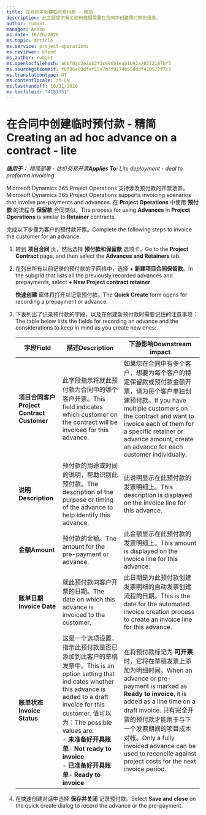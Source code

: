 ```yaml
---
title: 在合同中创建临时预付款 - 精简
description: 此主题提供有关如何根据需要在合同中创建预付款的信息。
author: rumant
manager: Annbe
ms.date: 10/26/2020
ms.topic: article
ms.service: project-operations
ms.reviewer: kfend
ms.author: rumant
ms.openlocfilehash: a6bf02c2e2ab2f3c696b1eab1b92a20272187bf5
ms.sourcegitcommit: f6f86e80dfef15a7b5f9174b55dddf410522f7c8
ms.translationtype: HT
ms.contentlocale: zh-CN
ms.lasthandoff: 10/31/2020
ms.locfileid: "4181351"
---
```

# <a name="creating-an-ad-hoc-advance-on-a-contract---lite"></a><span data-ttu-id="d5541-103">在合同中创建临时预付款 - 精简</span><span class="sxs-lookup"><span data-stu-id="d5541-103">Creating an ad hoc advance on a contract - lite</span></span>

<span data-ttu-id="d5541-104">_**适用于：** 精简部署 - 估价交易开票_</span><span class="sxs-lookup"><span data-stu-id="d5541-104">_**Applies To:** Lite deployment - deal to proforma invoicing_</span></span>

<span data-ttu-id="d5541-105">Microsoft Dynamics 365 Project Operations 支持涉及预付款的开票场景。</span><span class="sxs-lookup"><span data-stu-id="d5541-105">Microsoft Dynamics 365 Project Operations supports invoicing scenarios that involve pre-payments and advances.</span></span> <span data-ttu-id="d5541-106">在 **Project Operations** 中使用 **预付款** 的流程与 **保留款** 合同类似。</span><span class="sxs-lookup"><span data-stu-id="d5541-106">The process for using **Advances** in **Project Operations** is similar to **Retainer** contracts.</span></span> 

<span data-ttu-id="d5541-107">完成以下步骤为客户的预付款开票。</span><span class="sxs-lookup"><span data-stu-id="d5541-107">Complete the following steps to invoice the customer for an advance.</span></span>

1. <span data-ttu-id="d5541-108">转到 **项目合同** 页，然后选择 **预付款和保留款** 选项卡。</span><span class="sxs-lookup"><span data-stu-id="d5541-108">Go to the **Project Contract** page, and then select the **Advances and Retainers** tab.</span></span>
2. <span data-ttu-id="d5541-109">在列出所有以前记录的预付款的子网格中，选择 **+ 新建项目合同保留款**。</span><span class="sxs-lookup"><span data-stu-id="d5541-109">In the subgrid that lists all the previously recorded advances and prepayments, select **+ New Project contract retainer**.</span></span> 

    <span data-ttu-id="d5541-110">**快速创建** 窗体将打开以记录预付款。</span><span class="sxs-lookup"><span data-stu-id="d5541-110">The **Quick Create** form opens for recording a prepayment or advance.</span></span>
    
3. <span data-ttu-id="d5541-111">下表列出了记录预付款的字段，以及在创建新预付款时需要记住的注意事项：</span><span class="sxs-lookup"><span data-stu-id="d5541-111">The table below lists the fields for recording an advance and the considerations to keep in mind as you create new ones:</span></span>

    | <span data-ttu-id="d5541-112">字段</span><span class="sxs-lookup"><span data-stu-id="d5541-112">Field</span></span> | <span data-ttu-id="d5541-113">描述</span><span class="sxs-lookup"><span data-stu-id="d5541-113">Description</span></span> | <span data-ttu-id="d5541-114">下游影响</span><span class="sxs-lookup"><span data-stu-id="d5541-114">Downstream impact</span></span> |
    | --- | --- | --- |
    | <span data-ttu-id="d5541-115">**项目合同客户**</span><span class="sxs-lookup"><span data-stu-id="d5541-115">**Project Contract Customer**</span></span> | <span data-ttu-id="d5541-116">此字段指示将就此预付款为合同中的哪个客户开票。</span><span class="sxs-lookup"><span data-stu-id="d5541-116">This field indicates which customer on the contract will be invoiced for this advance.</span></span> | <span data-ttu-id="d5541-117">如果您在合同中有多个客户，想要为每个客户的特定保留款或预付款金额开票，请为每个客户单独创建预付款。</span><span class="sxs-lookup"><span data-stu-id="d5541-117">If you have multiple customers on the contract and want to invoice each of them for a specific retainer or advance amount, create an advance for each customer individually.</span></span> |
    | <span data-ttu-id="d5541-118">**说明**</span><span class="sxs-lookup"><span data-stu-id="d5541-118">**Description**</span></span> | <span data-ttu-id="d5541-119">预付款的用途或时间的说明，帮助识别此预付款。</span><span class="sxs-lookup"><span data-stu-id="d5541-119">The description of the purpose or timing of the advance to help identify this advance.</span></span> | <span data-ttu-id="d5541-120">此说明显示在此预付款的发票明细上。</span><span class="sxs-lookup"><span data-stu-id="d5541-120">This description is displayed on the invoice line for this advance.</span></span> |
    | <span data-ttu-id="d5541-121">**金额**</span><span class="sxs-lookup"><span data-stu-id="d5541-121">**Amount**</span></span> | <span data-ttu-id="d5541-122">预付款的金额。</span><span class="sxs-lookup"><span data-stu-id="d5541-122">The amount for the pre-payment or advance.</span></span> | <span data-ttu-id="d5541-123">此金额显示在此预付款的发票明细上。</span><span class="sxs-lookup"><span data-stu-id="d5541-123">This amount is displayed on the invoice line for this advance.</span></span> |
    | <span data-ttu-id="d5541-124">**账单日期**</span><span class="sxs-lookup"><span data-stu-id="d5541-124">**Invoice Date**</span></span> | <span data-ttu-id="d5541-125">就此预付款向客户开票的日期。</span><span class="sxs-lookup"><span data-stu-id="d5541-125">The date on which this advance is invoiced to the customer.</span></span> | <span data-ttu-id="d5541-126">此日期是为此预付款创建发票明细的自动发票创建流程的日期。</span><span class="sxs-lookup"><span data-stu-id="d5541-126">This is the date for the automated invoice creation process to create an invoice line for this advance.</span></span> |
    | <span data-ttu-id="d5541-127">**账单状态**</span><span class="sxs-lookup"><span data-stu-id="d5541-127">**Invoice Status**</span></span> | <span data-ttu-id="d5541-128">这是一个选项设置，指示此预付款是否已添加到此客户的草稿发票中。</span><span class="sxs-lookup"><span data-stu-id="d5541-128">This is an option setting that indicates whether this advance is added to a draft invoice for this customer.</span></span> <span data-ttu-id="d5541-129">值可以为：</span><span class="sxs-lookup"><span data-stu-id="d5541-129">The possible values are:</span></span></br><span data-ttu-id="d5541-130">- **未准备好开具账单**</span><span class="sxs-lookup"><span data-stu-id="d5541-130">- **Not ready to invoice**</span></span></br><span data-ttu-id="d5541-131">- **已准备好开具账单**</span><span class="sxs-lookup"><span data-stu-id="d5541-131">- **Ready to invoice**</span></span> | <span data-ttu-id="d5541-132">在将预付款标记为 **可开票** 时，它将在草稿发票上添加为明细时间。</span><span class="sxs-lookup"><span data-stu-id="d5541-132">When an advance or pre-payment is marked as **Ready to invoice**, it is added as a line time on a draft invoice.</span></span> <span data-ttu-id="d5541-133">只有完全开票的预付款才能用于与下一个发票期间的项目成本对帐。</span><span class="sxs-lookup"><span data-stu-id="d5541-133">Only a fully invoiced advance can be used to reconcile against project costs for the next invoice period.</span></span> |

4. <span data-ttu-id="d5541-134">在快速创建对话中选择 **保存并关闭** 记录预付款。</span><span class="sxs-lookup"><span data-stu-id="d5541-134">Select **Save and close** on the quick create dialog to record the advance or the pre-payment.</span></span>
